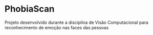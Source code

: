 # PhobiaScan
Projeto desenvolvido durante a disciplina de Visão Computacional para reconhecimento de emoção nas faces das pessoas
